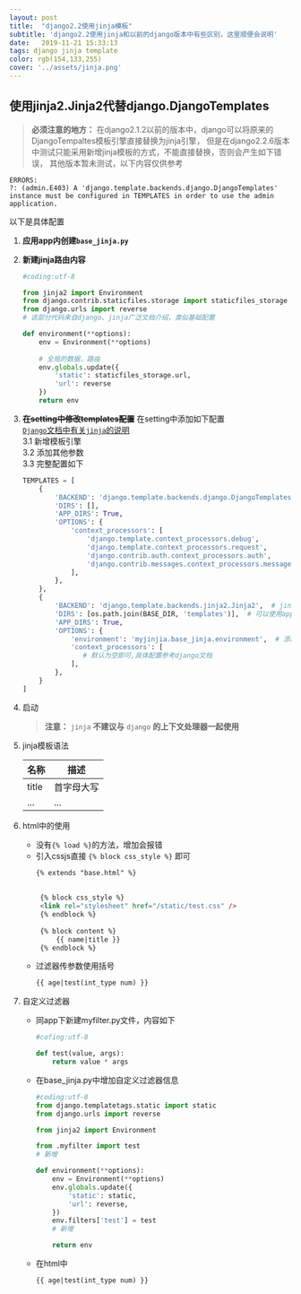 ```yaml
---
layout: post
title:  "django2.2使用jinja模板"
subtitle: 'django2.2使用jinja和以前的django版本中有些区别，这里顺便会说明'
date:   2019-11-21 15:33:13
tags: django jinja template
color: rgb(154,133,255)
cover: '../assets/jinja.png'
---
```

## 使用jinja2.Jinja2代替django.DjangoTemplates

> **必须注意的地方：** 在django2.1.2以前的版本中，django可以将原来的DjangoTempaltes模板引擎直接替换为jinja引擎，
> 但是在django2.2.6版本中测试只能采用新增jinja模板的方式，不能直接替换，否则会产生如下错误，
> 其他版本暂未测试，以下内容仅供参考  
```text
ERRORS:
?: (admin.E403) A 'django.template.backends.django.DjangoTemplates' instance must be configured in TEMPLATES in order to use the admin application.
```
以下是具体配置

1. **应用app内创建`base_jinja.py`**
2. **新建jinja路由内容**  
    ```python
    #coding:utf-8

    from jinja2 import Environment
    from django.contrib.staticfiles.storage import staticfiles_storage
    from django.urls import reverse
    # 该部分代码来自django、jinja广泛文档介绍，类似基础配置  
    
    def environment(**options):
        env = Environment(**options)
        
        # 全局的数据，路由
        env.globals.update({
            'static': staticfiles_storage.url,
            'url': reverse
        })
        return env
    ```

3. **~~在setting中修改templates配置~~** 在setting中添加如下配置  
    [`Django`文档中有关`jinja`的说明](https://docs.djangoproject.com/en/2.2/topics/templates/#django.template.backends.django.DjangoTemplates)  
    3.1 新增模板引擎  
    3.2 添加其他参数  
    3.3 完整配置如下  
    ```python
    TEMPLATES = [
        {
            'BACKEND': 'django.template.backends.django.DjangoTemplates',
            'DIRS': [],
            'APP_DIRS': True,
            'OPTIONS': {
                'context_processors': [
                    'django.template.context_processors.debug',
                    'django.template.context_processors.request',
                    'django.contrib.auth.context_processors.auth',
                    'django.contrib.messages.context_processors.messages',
                ],
            },
        },
        {
            'BACKEND': 'django.template.backends.jinja2.Jinja2',  # jinja模板引擎
            'DIRS': [os.path.join(BASE_DIR, 'templates')],  # 可以使用app内的template自定义文件夹
            'APP_DIRS': True,
            'OPTIONS': {
                'environment': 'myjinjia.base_jinja.environment',  # 添加jinja2模板引擎虚拟环境
                'context_processors': [
                   # 默认为空即可,具体配置参考django文档
                ],
            },
        }
    ]
    ```
4. 启动  
    > **注意：** `jinja` **不建议与** `django` **的上下文处理器一起使用**  

5. jinja模板语法  

    |名称|描述|  
    |---|----|  
    |title|首字母大写|
    |...|...|
      
6. html中的使用
   * 没有`{% load %}`的方法，增加会报错
   * 引入cssjs直接 `{% block css_style %}` 即可  
       ```html
       {% extends "base.html" %}
        
        
        {% block css_style %}
        <link rel="stylesheet" href="/static/test.css" />
        {% endblock %}
        
        {% block content %}
            {{ name|title }}
        {% endblock %}
        ```
   * 过滤器传参数使用括号
        ```html
        {{ age|test(int_type num) }}
        ```
   
6. 自定义过滤器  
    * 同app下新建myfilter.py文件，内容如下
        ```python
        #cofing:utf-8
        
        def test(value, args):
            return value * args
        ```  
   
    * 在base_jinja.py中增加自定义过滤器信息
        ```python
        #coding:utf-8
        from django.templatetags.static import static
        from django.urls import reverse
        
        from jinja2 import Environment
        
        from .myfilter import test
        # 新增
        
        def environment(**options):
            env = Environment(**options)
            env.globals.update({
                'static': static,
                'url': reverse,
            })
            env.filters['test'] = test
            # 新增
        
            return env
        ```
    
    * 在html中
        ```html
        {{ age|test(int_type num) }}
        ```
